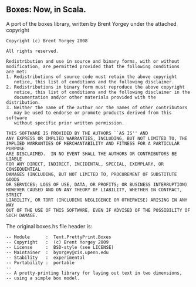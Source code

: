 Boxes: Now, in Scala.
--------------------

A port of the boxes library, written by Brent Yorgey under the attached copyright
        
    Copyright (c) Brent Yorgey 2008
    
    All rights reserved.
    
    Redistribution and use in source and binary forms, with or without
    modification, are permitted provided that the following conditions
    are met:
    1. Redistributions of source code must retain the above copyright
       notice, this list of conditions and the following disclaimer.
    2. Redistributions in binary form must reproduce the above copyright
       notice, this list of conditions and the following disclaimer in the
       documentation and/or other materials provided with the distribution.
    3. Neither the name of the author nor the names of other contributors
       may be used to endorse or promote products derived from this software
       without specific prior written permission.
    
    THIS SOFTWARE IS PROVIDED BY THE AUTHORS ``AS IS'' AND
    ANY EXPRESS OR IMPLIED WARRANTIES, INCLUDING, BUT NOT LIMITED TO, THE
    IMPLIED WARRANTIES OF MERCHANTABILITY AND FITNESS FOR A PARTICULAR PURPOSE
    ARE DISCLAIMED.  IN NO EVENT SHALL THE AUTHORS OR CONTRIBUTORS BE LIABLE
    FOR ANY DIRECT, INDIRECT, INCIDENTAL, SPECIAL, EXEMPLARY, OR CONSEQUENTIAL
    DAMAGES (INCLUDING, BUT NOT LIMITED TO, PROCUREMENT OF SUBSTITUTE GOODS
    OR SERVICES; LOSS OF USE, DATA, OR PROFITS; OR BUSINESS INTERRUPTION)
    HOWEVER CAUSED AND ON ANY THEORY OF LIABILITY, WHETHER IN CONTRACT, STRICT
    LIABILITY, OR TORT (INCLUDING NEGLIGENCE OR OTHERWISE) ARISING IN ANY WAY
    OUT OF THE USE OF THIS SOFTWARE, EVEN IF ADVISED OF THE POSSIBILITY OF
    SUCH DAMAGE.
    

The original boxes.hs file header is:

    -- Module      :  Text.PrettyPrint.Boxes
    -- Copyright   :  (c) Brent Yorgey 2009
    -- License     :  BSD-style (see LICENSE)
    -- Maintainer  :  byorgey@cis.upenn.edu
    -- Stability   :  experimental
    -- Portability :  portable
    --
    -- A pretty-printing library for laying out text in two dimensions,
    -- using a simple box model.


